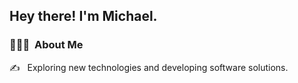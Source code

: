 <h2> Hey there! I'm Michael.</h2>

<h3> 👨🏻‍💻 &nbsp;About Me </h3>

✍️ &nbsp; Exploring new technologies and developing software solutions.
